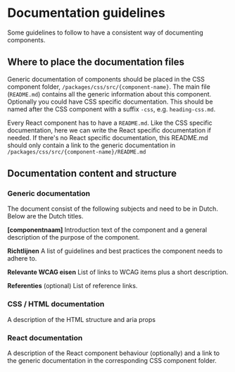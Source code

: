 # Documentation guidelines

Some guidelines to follow to have a consistent way of documenting components.

## Where to place the documentation files

Generic documentation of components should be placed in the CSS component folder, `/packages/css/src/{component-name}`. The main file (`README.md`) contains all the generic information about this component.
Optionally you could have CSS specific documentation. This should be named after the CSS component with a suffix `-css`, e.g. `heading-css.md`.

Every React component has to have a `README.md`. Like the CSS specific documentation, here we can write the React specific documentation if needed. If there's no React specific documentation, this README.md should only contain a link to the generic documentation in `/packages/css/src/{component-name}/README.md`

## Documentation content and structure

### Generic documentation

The document consist of the following subjects and need to be in Dutch. Below are the Dutch titles.

**[componentnaam]**
Introduction text of the component and a general description of the purpose of the component.

**Richtlijnen**
A list of guidelines and best practices the component needs to adhere to.

**Relevante WCAG eisen**
List of links to WCAG items plus a short description.

**Referenties** (optional)
List of reference links.

### CSS / HTML documentation

A description of the HTML structure and aria props

### React documentation

A description of the React component behaviour (optionally) and a link to the generic documentation in the corresponding CSS component folder.

